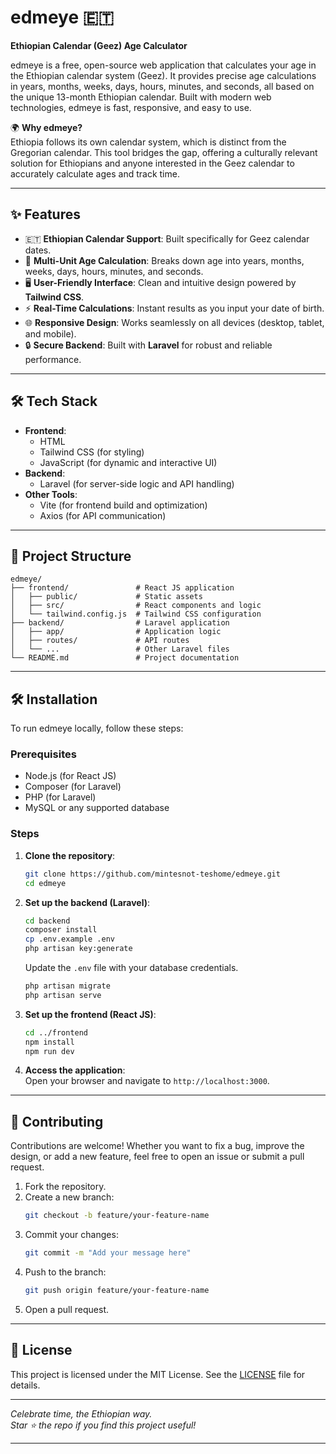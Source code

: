 

# edmeye 🇪🇹  
**Ethiopian Calendar (Geez) Age Calculator**  

edmeye is a free, open-source web application that calculates your age in the Ethiopian calendar system (Geez). It provides precise age calculations in years, months, weeks, days, hours, minutes, and seconds, all based on the unique 13-month Ethiopian calendar. Built with modern web technologies, edmeye is fast, responsive, and easy to use.  

🌍 **Why edmeye?**  
Ethiopia follows its own calendar system, which is distinct from the Gregorian calendar. This tool bridges the gap, offering a culturally relevant solution for Ethiopians and anyone interested in the Geez calendar to accurately calculate ages and track time.  

---

## ✨ Features  
- 🇪🇹 **Ethiopian Calendar Support**: Built specifically for Geez calendar dates.  
- 📅 **Multi-Unit Age Calculation**: Breaks down age into years, months, weeks, days, hours, minutes, and seconds.  
- 🖥️ **User-Friendly Interface**: Clean and intuitive design powered by **Tailwind CSS**.  
- ⚡ **Real-Time Calculations**: Instant results as you input your date of birth.  
- 🌐 **Responsive Design**: Works seamlessly on all devices (desktop, tablet, and mobile).  
- 🔒 **Secure Backend**: Built with **Laravel** for robust and reliable performance.  

---

## 🛠️ Tech Stack  
- **Frontend**:  
  - HTML  
  - Tailwind CSS (for styling)  
  - JavaScript (for dynamic and interactive UI)  
- **Backend**:  
  - Laravel (for server-side logic and API handling)  
- **Other Tools**:  
  - Vite (for frontend build and optimization)  
  - Axios (for API communication)  

---

## 📂 Project Structure  
```
edmeye/  
├── frontend/               # React JS application  
│   ├── public/             # Static assets  
│   ├── src/                # React components and logic  
│   └── tailwind.config.js  # Tailwind CSS configuration  
├── backend/                # Laravel application  
│   ├── app/                # Application logic  
│   ├── routes/             # API routes  
│   └── ...                 # Other Laravel files  
└── README.md               # Project documentation  
```

---

## 🛠️ Installation  
To run edmeye locally, follow these steps:  

### Prerequisites  
- Node.js (for React JS)  
- Composer (for Laravel)  
- PHP (for Laravel)  
- MySQL or any supported database  

### Steps  
1. **Clone the repository**:  
   ```bash  
   git clone https://github.com/mintesnot-teshome/edmeye.git  
   cd edmeye  
   ```  

2. **Set up the backend (Laravel)**:  
   ```bash  
   cd backend  
   composer install  
   cp .env.example .env  
   php artisan key:generate  
   ```  
   Update the `.env` file with your database credentials.  
   ```bash  
   php artisan migrate  
   php artisan serve  
   ```  

3. **Set up the frontend (React JS)**:  
   ```bash  
   cd ../frontend  
   npm install  
   npm run dev  
   ```  

4. **Access the application**:  
   Open your browser and navigate to `http://localhost:3000`.  

---

## 🤝 Contributing  
Contributions are welcome! Whether you want to fix a bug, improve the design, or add a new feature, feel free to open an issue or submit a pull request.  

1. Fork the repository.  
2. Create a new branch:  
   ```bash  
   git checkout -b feature/your-feature-name  
   ```  
3. Commit your changes:  
   ```bash  
   git commit -m "Add your message here"  
   ```  
4. Push to the branch:  
   ```bash  
   git push origin feature/your-feature-name  
   ```  
5. Open a pull request.  

---

## 📄 License  
This project is licensed under the MIT License. See the [LICENSE](LICENSE) file for details.  

---

*Celebrate time, the Ethiopian way.*  
*Star ⭐ the repo if you find this project useful!*  

--- 

